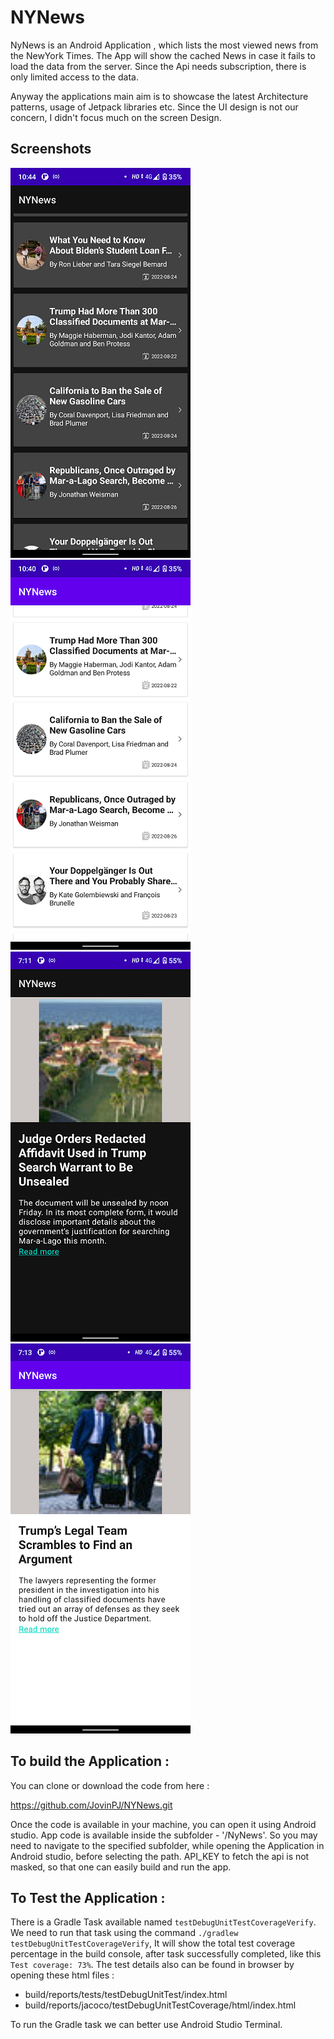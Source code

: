 # NYNews
NyNews is an Android Application , which lists the most viewed news from the NewYork Times.
The App will show the cached News in case it fails to load the data from the server.
Since the Api needs subscription, there is only limited access to the data.

Anyway the applications main aim is to showcase the latest Architecture patterns, usage of Jetpack libraries etc.
Since the UI design is not our concern, I didn't focus much on the screen Design.

## Screenshots

![Screenshot showing For News listing screen](doc/images/screenshot_dark.png "Screenshot showing For News listing screen")
![Screenshot showing For News listing screen](doc/images/screenshot_light.png "Screenshot showing For News listing screen")
![Screenshot showing For News Detail screen](doc/images/screenshot_detail_dark.png "Screenshot showing For News Detail screen")
![Screenshot showing For News Detail screen](doc/images/screenshot_detail_light.png "Screenshot showing For News Detail screen")


## To build the Application :

You can clone or download the code from here :

https://github.com/JovinPJ/NYNews.git

Once the code is available in your machine, you can open it using Android studio. App code is available inside the subfolder - '/NyNews'. So you may need to navigate to the specified subfolder, while opening the Application in Android studio, before selecting the path.
API_KEY to fetch the api is not masked, so that one can easily build and run the app.

## To Test the Application :

There is a Gradle Task available named `testDebugUnitTestCoverageVerify`. We need to run that task using the command
`./gradlew testDebugUnitTestCoverageVerify`, It will show the total test coverage percentage in the build console, after task successfully 
completed, like this `Test coverage: 73%`.
The test details also can be found in browser by opening these html files : 

 - build/reports/tests/testDebugUnitTest/index.html
 - build/reports/jacoco/testDebugUnitTestCoverage/html/index.html

To run the Gradle task we can better use Android Studio Terminal.
